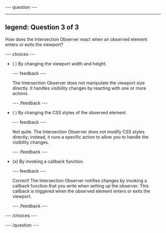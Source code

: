 
--- question ---

---
legend: Question 3 of 3
---

How does the Intersection Observer react when an observed element enters or exits the viewport?

--- choices ---

- ( ) By changing the viewport width and height.

  --- feedback ---

  The Intersection Observer does not manipulate the viewport size directly. It handles visibility changes by reacting with one or more actions.
 
  --- /feedback ---

- ( ) By changing the CSS styles of the observed element.

  --- feedback ---

  Not quite. The Intersection Observer does not modify CSS styles directly; instead, it runs a specific action to allow you to handle the visibility changes.

  --- /feedback ---

- (x) By invoking a callback function.

  --- feedback ---
  
  Correct! The Intersection Observer notifies changes by invoking a callback function that you write when setting up the observer. This callback is triggered when the observed element enters or exits the viewport.
 
  --- /feedback ---

--- /choices ---

--- /question ---